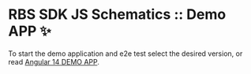 # RBS SDK JS Schematics :: Demo APP ✨

To start the demo application and e2e test select the desired version, or read [Angular 14 DEMO APP](/angular14-demo-app/README.md).
